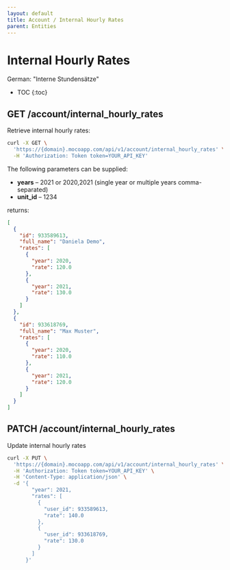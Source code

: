 ```yaml
---
layout: default
title: Account / Internal Hourly Rates
parent: Entities
---
```


# Internal Hourly Rates

German: "Interne Stundensätze"

- TOC
{:toc}

## GET /account/internal_hourly_rates

Retrieve internal hourly rates:

```bash
curl -X GET \
  'https://{domain}.mocoapp.com/api/v1/account/internal_hourly_rates' \
  -H 'Authorization: Token token=YOUR_API_KEY'
```

The following parameters can be supplied:

- **years** – 2021 or 2020,2021 (single year or multiple years comma-separated)
- **unit_id** – 1234

returns:

```json
[
  {
    "id": 933589613,
    "full_name": "Daniela Demo",
    "rates": [
      {
        "year": 2020,
        "rate": 120.0
      },
      {
        "year": 2021,
        "rate": 130.0
      }
    ]
  },
  {
    "id": 933618769,
    "full_name": "Max Muster",
    "rates": [
      {
        "year": 2020,
        "rate": 110.0
      },
      {
        "year": 2021,
        "rate": 120.0
      }
    ]
  }
]
```

## PATCH /account/internal_hourly_rates

Update internal hourly rates

```bash
curl -X PUT \
  'https://{domain}.mocoapp.com/api/v1/account/internal_hourly_rates' \
  -H 'Authorization: Token token=YOUR_API_KEY' \
  -H 'Content-Type: application/json' \
  -d '{
        "year": 2021,
        "rates": [
          {
            "user_id": 933589613,
            "rate": 140.0
          },
          {
            "user_id": 933618769,
            "rate": 130.0
          }
        ]
      }'
```
